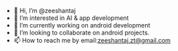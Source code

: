 - 👋 Hi, I’m @zeeshantaj
- 👀 I’m interested in AI & app development
- 🌱 I’m currently working on android development
- 💞️ I’m looking to collaborate on android projects.
- 📫 How to reach me by email:zeeshantaj.zt@gmail.com
<!---
zeeshantaj/zeeshantaj is a ✨ special ✨ repository because its `README.md` (this file) appears on your GitHub profile.
You can click the Preview link to take a look at your changes.
--->
